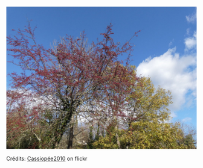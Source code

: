 ![Lila](/images/2022-10-22.jpg)

Crédits: [Cassiopée2010](https://www.flickr.com/people/cmoi30/) on flickr